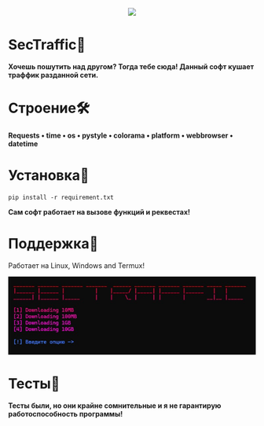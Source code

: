 <p align="center", width="100%">
 <img width="20%" src="https://postimg.cc/MMkG6zsX">
</p>
 
# SecTraffic🎈
**Хочешь пошутить над другом? Тогда тебе сюда! Данный софт кушает траффик разданной сети.** 

# Строение🛠
  **Requests
  • time
  • os
  • pystyle
  • colorama
  • platform
  • webbrowser
  • datetime**

# Установка🔨
    pip install -r requirement.txt

**Сам софт работает на вызове функций и реквестах!**

# Поддержка🎈
Работает на Linux, Windows and Termux!

![sectrafficM](https://github.com/WolframGit/SecTraffic/blob/main/assets/sectraffic.jpg)

# Тесты🎇
**Тесты были, но они крайне сомнительные и я не гарантирую работоспособность программы!**
